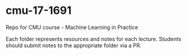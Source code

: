 # cmu-17-1691
Repo for CMU course - Machine Learning in Practice

Each folder represents resources and notes for each lecture. Students should submit notes to the appropriate folder via a PR.
